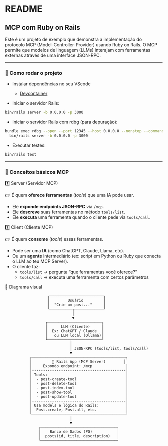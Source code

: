 # README

## MCP com Ruby on Rails

Este é um projeto de exemplo que demonstra a implementação do protocolo MCP (Model-Controller-Provider) usando Ruby on Rails. O MCP permite que modelos de linguagem (LLMs) interajam com ferramentas externas através de uma interface JSON-RPC.

---

### 🚀 Como rodar o projeto
- Instalar dependências no seu VScode
  - [Devcontainer](https://marketplace.visualstudio.com/items?itemName=ms-vscode-remote.remote-containers)

- Iniciar o servidor Rails:
```bash
bin/rails server -b 0.0.0.0 -p 3000
```

- Iniciar o servidor Rails com rdbg (para depuração):
```bash
bundle exec rdbg --open --port 12345 --host 0.0.0.0 --nonstop --command -- \
  bin/rails server -b 0.0.0.0 -p 3000
```

- Executar testes:
```bash
bin/rails test
```

---

### 🧩 Conceitos básicos MCP

1️⃣ Server (Servidor MCP)

👉 É quem **oferece ferramentas** (_tools_) que uma IA pode usar.

- Ele **exponde endpoints JSON-RPC** via `/mcp`.
- Ele **descreve** suas ferramentas no método `tools/list`.
- Ele **executa** uma ferramenta quando o cliente pede via `tools/call`.

2️⃣ Client (Cliente MCP)

👉 É quem **consome** (_tools_) essas ferramentas.

- Pode ser uma **IA** (como ChatGPT, Claude, Llama, etc).
- Ou um **agente** intermediário (ex: script em Python ou Ruby que conecta o LLM ao teu MCP Server).
- O cliente faz:
  - `tools/list` → pergunta “que ferramentas você oferece?”
  - `tools/call` → executa uma ferramenta com certos parâmetros

🔶 Diagrama visual
```
                   ┌────────────────────────┐
                   │        Usuário         │
                   │  "Crie um post..."     │
                   └──────────┬─────────────┘
                              │
                              ▼
                  ┌────────────────────────┐
                  │      LLM (Cliente)     │
                  │  Ex: ChatGPT / Claude  │
                  │   ou LLM local (Ollama)│
                  └──────────┬─────────────┘
                             │
                             │ JSON-RPC (tools/list, tools/call)
                             ▼
           ┌──────────────────────────────────────────┐
           │         🚀 Rails App (MCP Server)        │
           │     Expondo endpoint: /mcp               │
           │------------------------------------------│
           │ Tools:                                   │
           │  - post-create-tool                      │
           │  - post-delete-tool                      │
           │  - post-index-tool                       │
           │  - post-show-tool                        │
           │  - post-update-tool                      │
           │------------------------------------------│
           │ Usa models e lógica do Rails:            │
           │  Post.create, Post.all, etc.             │
           └──────────────────────────────────────────┘
                             │
                             ▼
               ┌──────────────────────────────────┐
               │    Banco de Dados (PG)           │
               │  posts(id, title, description)   │
               └──────────────────────────────────┘
```
